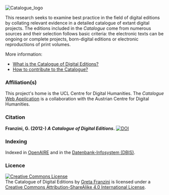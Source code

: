 ![Catalogue_logo](DigEds_Cat_small_transp.png)

This research seeks to examine best practice in the field of digital editions by collating relevant evidence in a detailed catalogue of extant digital projects. The editions included in the <em>Catalogue</em> come from numerous sources and their selection follows basic criteria: the electronic texts can be ongoing or complete projects, born-digital editions or electronic reproductions of print volumes.

More information:

* [What is the Catalogue of Digital Editions?](https://github.com/dig-Eds-cat/digEds_cat/wiki)
* [How to contribute to the Catalogue?](.github/CONTRIBUTING.md)

<h3>Affiliation(s)</h3>

This project's home is the UCL Centre for Digital Humanities. The <em>Catalogue</em> [Web Application](https://dig-ed-cat.acdh.oeaw.ac.at) is a collaboration with the Austrian Centre for Digital Humanities.

<h3>Citation</h3>

<strong>Franzini, G. (2012-) <em>A Catalogue of Digital Editions</em>.</strong> [![DOI](https://zenodo.org/badge/42574907.svg)](https://zenodo.org/badge/latestdoi/42574907)

<h3>Indexing</h3>

Indexed in [OpenAIRE](https://www.openaire.eu/search/dataset?datasetId=r37b0ad08687::c2ad7b8b5225d5abc748a1c6bbb07aeb) and in the [Datenbank-Infosystem (DBIS)](http://dbis.uni-regensburg.de//fachliste.php?lett=l).

<h3>Licence</h3>

<p><a rel="license" href="http://creativecommons.org/licenses/by-sa/4.0/"><img alt="Creative Commons License" style="border-width:0" src="https://i.creativecommons.org/l/by-sa/4.0/88x31.png" /></a><br /><span xmlns:dct="http://purl.org/dc/terms/" property="dct:title">The Catalogue of Digital Editions</span> by <a xmlns:cc="http://creativecommons.org/ns#" href="https://gretafranzini.com" property="cc:attributionName" rel="cc:attributionURL">Greta Franzini</a> is licensed under a <a rel="license" href="http://creativecommons.org/licenses/by-sa/4.0/">Creative Commons Attribution-ShareAlike 4.0 International License</a>.</p>
